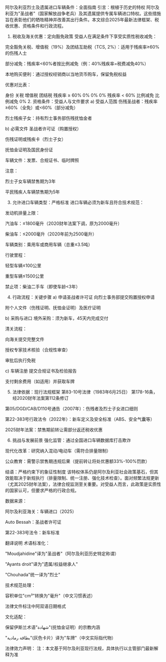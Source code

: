 阿尔及利亚烈士及遗属进口车辆条件：全面指南
引言：根植于历史的特权
阿尔及利亚为"圣战者"（国家解放战争老兵）及其遗属提供专属车辆进口特权。这些措施旨在表彰他们的牺牲精神并改善其出行条件。本文综合2025年最新法律框架、税收优惠、资格条件和行政流程。

1. 税收及海关优惠：定向豁免政策
受益人在满足条件下享受实质性税收减免：

完全豁免关税、增值税（19%）及团结互助税（TCS, 2%）：适用于残疾率≥60%的伤残人士

部分减免：残疾率<60%者按比例减免（例：40%残疾率=税费减免40%）

本地购买便利：通过授权经销商以当地货币购车，保留免税权益

优惠对比表：

身份	关税	增值税	团结税
残疾率 ≥ 60%	0%	0%	0%
残疾率 < 60%	比例减免	比例减免	0%
2. 资格条件：受益人与文件要求
a) 受益人范围
伤残圣战者：残疾率≥60%（全免）或<60%（部分减免）

烈士残疾子女：持有烈士事务部伤残抚恤金者

b) 必需文件
圣战者许可证（购置授权）

伤残证明或残疾卡（烈士子女）

抚恤金证明及国民身份证

车辆文件：发票、合规证书、临时牌照

注意：

烈士子女车辆禁售期为3年

平民残疾人车辆禁售期为5年

3. 允许进口车辆类型：严格标准
进口车辆必须为新车且符合技术规范：

发动机排量上限：

汽油车：≤1800毫升（2020财年法案下调，原为2000毫升）

柴油车：≤2000毫升（2020年前为2500毫升）

车辆类别：乘用车或商用车辆（总重≤3.5吨）

行驶里程：

轻型车辆≤100公里

重型车辆≤1500公里

禁止项：柴油二手车（即使车龄<3年）

4. 行政流程：关键步骤
a) 申请圣战者许可证
向烈士事务部提交购置授权申请

附个人文件（伤残证明、抚恤金证明）及医疗证明

b) 采购与进口
境外采购：须为新车，45天内完成交付

清关流程：

向海关提交完整文件

授权专家技术核验（合规性审查）

审批后执行免税

c) 车辆注册
提交合规证书及检验报告

支付剩余费用（如适用）并获取车牌

5. 法律依据：现行法规框架
第83-10号法律（1983年6月25日） 第178-16条，经2020财年法案第112条修订

第05/DGD/CAB/D110号通告（2007年）：伤残者及烈士子女进口细则

第22-383号行政法令（2022年）：新车定义及安全标准（ABS、安全气囊等）

2025财年法案：禁售期前转让需部分返还税收优惠

6. 挑战与发展前景
强化监管：通过全国进口车辆数据库打击欺诈

现代化改革：研究纳入混动/电动车（需符合排量限制）

公众教育：需警示禁售期违规后果（提前转让将处优惠额33%-100%罚款）

结语：严格约束下的象征性制度
该特权体系仍是阿尔及利亚社会政策基石，但其效能取决于新规执行（排量限制、统一注册、强化技术检查）。面对频繁法规更新（尤其2025财年法案），法律合规监测至关重要。对受益人而言，此政策是实质性的国家认可，但要求严格的行政合规。

数据来源：

阿尔及利亚海关：车辆进口（2025）

Auto Bessah：圣战者许可证

第22-383号法令：新车标准

翻译说明
术语标准化：

"Moudjahidine"译为"圣战者"（阿尔及利亚历史特定称谓）

"Ayants droit"译为"遗属/权益继承人"

"Chouhada"统一译为"烈士"

技术规范处理：

容积单位"cm³"转换为"毫升"（中文习惯表述）

法律文件标注中阿双语日期格式

文化适配：

保留伊斯兰术语"شهادة"(抚恤金证明）的宗教内涵

"بطاقة رمادية"(灰色卡片）译为"车牌"（中文实际指代物）

法律效力声明：
注：本文基于阿尔及利亚现行法规，具体执行以主管部门最新解释为准